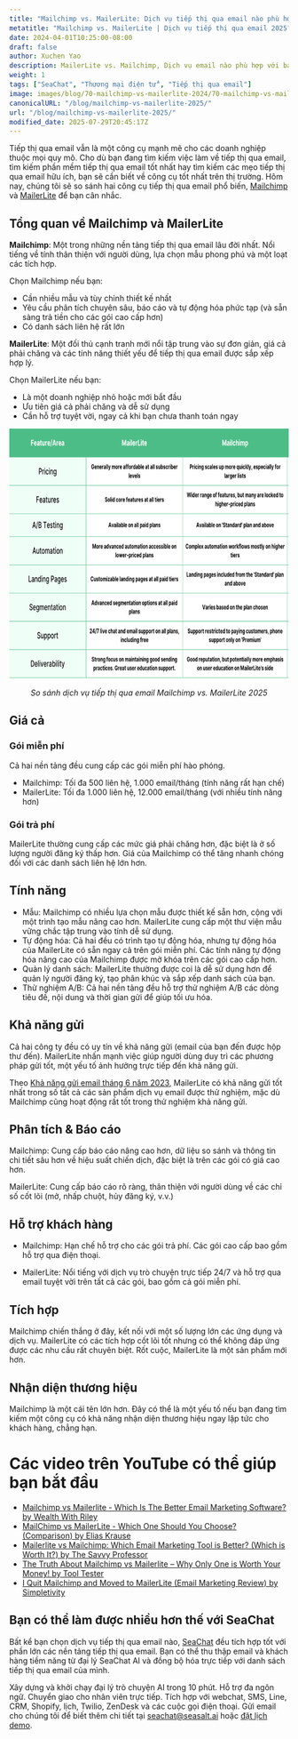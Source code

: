 ```yaml
---
title: "Mailchimp vs. MailerLite: Dịch vụ tiếp thị qua email nào phù hợp với bạn vào năm 2025?"
metatitle: "Mailchimp vs. MailerLite | Dịch vụ tiếp thị qua email 2025?"
date: 2024-04-01T10:25:00-08:00
draft: false
author: Xuchen Yao
description: MailerLite vs. Mailchimp, Dịch vụ email nào phù hợp với bạn? So sánh chuyên sâu của chúng tôi phân tích các tính năng, giá cả và hơn thế nữa.
weight: 1
tags: ["SeaChat", "Thương mại điện tử", "Tiếp thị qua email"]
image: images/blog/70-mailchimp-vs-mailerlite-2024/70-mailchimp-vs-mailerlite-2024.jpg
canonicalURL: "/blog/mailchimp-vs-mailerlite-2025/"
url: "/blog/mailchimp-vs-mailerlite-2025/"
modified_date: 2025-07-29T20:45:17Z
---
```


Tiếp thị qua email vẫn là một công cụ mạnh mẽ cho các doanh nghiệp thuộc mọi quy mô. Cho dù bạn đang tìm kiếm việc làm về tiếp thị qua email, tìm kiếm phần mềm tiếp thị qua email tốt nhất hay tìm kiếm các mẹo tiếp thị qua email hữu ích, bạn sẽ cần biết về công cụ tốt nhất trên thị trường. Hôm nay, chúng tôi sẽ so sánh hai công cụ tiếp thị qua email phổ biến, [Mailchimp](https://mailchimp.com/) và [MailerLite](https://www.mailerlite.com/) để bạn cân nhắc.


## Tổng quan về Mailchimp và MailerLite

**Mailchimp**: Một trong những nền tảng tiếp thị qua email lâu đời nhất. Nổi tiếng về tính thân thiện với người dùng, lựa chọn mẫu phong phú và một loạt các tích hợp.

Chọn Mailchimp nếu bạn:

- Cần nhiều mẫu và tùy chỉnh thiết kế nhất
- Yêu cầu phân tích chuyên sâu, báo cáo và tự động hóa phức tạp (và sẵn sàng trả tiền cho các gói cao cấp hơn)
- Có danh sách liên hệ rất lớn



**MailerLite**: Một đối thủ cạnh tranh mới nổi tập trung vào sự đơn giản, giá cả phải chăng và các tính năng thiết yếu để tiếp thị qua email được sắp xếp hợp lý.

Chọn MailerLite nếu bạn:

- Là một doanh nghiệp nhỏ hoặc mới bắt đầu
- Ưu tiên giá cả phải chăng và dễ sử dụng
- Cần hỗ trợ tuyệt vời, ngay cả khi bạn chưa thanh toán ngay

<center>
<img height="450px" src="/images/blog/70-mailchimp-vs-mailerlite-2024/mailchimp-and-mailerlite-email-marketing-service-comparison-2024.png" alt="So sánh dịch vụ tiếp thị qua email Mailchimp vs. MailerLite 2025"/>

*So sánh dịch vụ tiếp thị qua email Mailchimp vs. MailerLite 2025*
</center>

## Giá cả

### Gói miễn phí

Cả hai nền tảng đều cung cấp các gói miễn phí hào phóng.

- Mailchimp: Tối đa 500 liên hệ, 1.000 email/tháng (tính năng rất hạn chế)
- MailerLite: Tối đa 1.000 liên hệ, 12.000 email/tháng (với nhiều tính năng hơn)

### Gói trả phí
MailerLite thường cung cấp các mức giá phải chăng hơn, đặc biệt là ở số lượng người đăng ký thấp hơn. Giá của Mailchimp có thể tăng nhanh chóng đối với các danh sách liên hệ lớn hơn.

## Tính năng


- Mẫu: Mailchimp có nhiều lựa chọn mẫu được thiết kế sẵn hơn, cộng với một trình tạo mẫu nâng cao hơn. MailerLite cung cấp một thư viện mẫu vững chắc tập trung vào tính dễ sử dụng.
- Tự động hóa: Cả hai đều có trình tạo tự động hóa, nhưng tự động hóa của MailerLite có sẵn ngay cả trên gói miễn phí. Các tính năng tự động hóa nâng cao của Mailchimp được mở khóa trên các gói cao cấp hơn.
- Quản lý danh sách: MailerLite thường được coi là dễ sử dụng hơn để quản lý người đăng ký, tạo phân khúc và sắp xếp danh sách của bạn.
- Thử nghiệm A/B: Cả hai nền tảng đều hỗ trợ thử nghiệm A/B các dòng tiêu đề, nội dung và thời gian gửi để giúp tối ưu hóa.


## Khả năng gửi

Cả hai công ty đều có uy tín về khả năng gửi (email của bạn đến được hộp thư đến). MailerLite nhấn mạnh việc giúp người dùng duy trì các phương pháp gửi tốt, một yếu tố ảnh hưởng trực tiếp đến khả năng gửi.

Theo [Khả năng gửi email tháng 6 năm 2023](https://www.emailtooltester.com/en/blog/email-deliverability-june-2023/), MailerLite có khả năng gửi tốt nhất trong số tất cả các sản phẩm dịch vụ email được thử nghiệm, mặc dù Mailchimp cũng hoạt động rất tốt trong thử nghiệm khả năng gửi.

## Phân tích & Báo cáo

Mailchimp: Cung cấp báo cáo nâng cao hơn, dữ liệu so sánh và thông tin chi tiết sâu hơn về hiệu suất chiến dịch, đặc biệt là trên các gói có giá cao hơn.

MailerLite: Cung cấp báo cáo rõ ràng, thân thiện với người dùng về các chỉ số cốt lõi (mở, nhấp chuột, hủy đăng ký, v.v.)

## Hỗ trợ khách hàng

- Mailchimp: Hạn chế hỗ trợ cho các gói trả phí. Các gói cao cấp bao gồm hỗ trợ qua điện thoại.

- MailerLite: Nổi tiếng với dịch vụ trò chuyện trực tiếp 24/7 và hỗ trợ qua email tuyệt vời trên tất cả các gói, bao gồm cả gói miễn phí.

## Tích hợp
Mailchimp chiến thắng ở đây, kết nối với một số lượng lớn các ứng dụng và dịch vụ. MailerLite có các tích hợp cốt lõi tốt nhưng có thể không đáp ứng được các nhu cầu rất chuyên biệt. Rốt cuộc, MailerLite là một sản phẩm mới hơn.

## Nhận diện thương hiệu
Mailchimp là một cái tên lớn hơn. Đây có thể là một yếu tố nếu bạn đang tìm kiếm một công cụ có khả năng nhận diện thương hiệu ngay lập tức cho khách hàng, chẳng hạn.


# Các video trên YouTube có thể giúp bạn bắt đầu

- [Mailchimp vs Mailerlite - Which Is The Better Email Marketing Software? by Wealth With Riley](https://www.youtube.com/watch?v=lYaWNT4GqFM)
- [MailChimp vs MailerLite - Which One Should You Choose? (Comparison) by Elias Krause](https://www.youtube.com/watch?v=aKjYio1rJcA)
- [Mailerlite vs Mailchimp: Which Email Marketing Tool is Better? (Which is Worth It?) by The Savvy Professor](https://www.youtube.com/watch?v=4mmyr8pV9as)
- [The Truth About Mailchimp vs Mailerlite – Why Only One is Worth Your Money! by Tool Tester](https://www.youtube.com/watch?v=93jal7psCzE)
- [I Quit Mailchimp and Moved to MailerLite (Email Marketing Review) by Simpletivity](https://www.youtube.com/watch?v=75Bu2NmqE9o)

## Bạn có thể làm được nhiều hơn thế với SeaChat

Bất kể bạn chọn dịch vụ tiếp thị qua email nào, [SeaChat](https://chat.seasalt.ai/?utm_source=blog) đều tích hợp tốt với phần lớn các nền tảng tiếp thị qua email. Bạn có thể thu thập email và khách hàng tiềm năng từ đại lý SeaChat AI và đồng bộ hóa trực tiếp với danh sách tiếp thị qua email của mình.

Xây dựng và khởi chạy đại lý trò chuyện AI trong 10 phút. Hỗ trợ đa ngôn ngữ. Chuyển giao cho nhân viên trực tiếp. Tích hợp với webchat, SMS, Line, CRM, Shopify, lịch, Twilio, ZenDesk và các cuộc gọi điện thoại. Gửi email cho chúng tôi để biết thêm chi tiết tại [seachat@seasalt.ai](mailto:seameet@seasalt.ai) hoặc [đặt lịch demo](https://meetings.hubspot.com/seasalt-ai/seasalt-meeting).